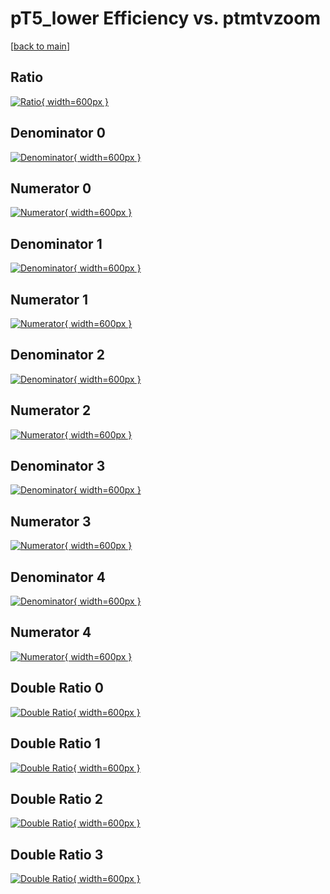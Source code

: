 # pT5_lower Efficiency vs. ptmtvzoom

[[back to main](./)]



## Ratio

[![Ratio](../mtv/var/pT5_lower_base_11_0_eff_ptmtvzoom.png){ width=600px }](../mtv/var/pT5_lower_base_11_0_eff_ptmtvzoom.pdf)

## Denominator 0

[![Denominator](../mtv/den/pT5_lower_base_11_0_eff_ptmtvzoom_den0.png){ width=600px }](../mtv/den/pT5_lower_base_11_0_eff_ptmtvzoom_den0.pdf)

## Numerator 0

[![Numerator](../mtv/num/pT5_lower_base_11_0_eff_ptmtvzoom_num0.png){ width=600px }](../mtv/num/pT5_lower_base_11_0_eff_ptmtvzoom_num0.pdf)

## Denominator 1

[![Denominator](../mtv/den/pT5_lower_base_11_0_eff_ptmtvzoom_den1.png){ width=600px }](../mtv/den/pT5_lower_base_11_0_eff_ptmtvzoom_den1.pdf)

## Numerator 1

[![Numerator](../mtv/num/pT5_lower_base_11_0_eff_ptmtvzoom_num1.png){ width=600px }](../mtv/num/pT5_lower_base_11_0_eff_ptmtvzoom_num1.pdf)

## Denominator 2

[![Denominator](../mtv/den/pT5_lower_base_11_0_eff_ptmtvzoom_den2.png){ width=600px }](../mtv/den/pT5_lower_base_11_0_eff_ptmtvzoom_den2.pdf)

## Numerator 2

[![Numerator](../mtv/num/pT5_lower_base_11_0_eff_ptmtvzoom_num2.png){ width=600px }](../mtv/num/pT5_lower_base_11_0_eff_ptmtvzoom_num2.pdf)

## Denominator 3

[![Denominator](../mtv/den/pT5_lower_base_11_0_eff_ptmtvzoom_den3.png){ width=600px }](../mtv/den/pT5_lower_base_11_0_eff_ptmtvzoom_den3.pdf)

## Numerator 3

[![Numerator](../mtv/num/pT5_lower_base_11_0_eff_ptmtvzoom_num3.png){ width=600px }](../mtv/num/pT5_lower_base_11_0_eff_ptmtvzoom_num3.pdf)

## Denominator 4

[![Denominator](../mtv/den/pT5_lower_base_11_0_eff_ptmtvzoom_den4.png){ width=600px }](../mtv/den/pT5_lower_base_11_0_eff_ptmtvzoom_den4.pdf)

## Numerator 4

[![Numerator](../mtv/num/pT5_lower_base_11_0_eff_ptmtvzoom_num4.png){ width=600px }](../mtv/num/pT5_lower_base_11_0_eff_ptmtvzoom_num4.pdf)

## Double Ratio 0

[![Double Ratio](../mtv/ratio/pT5_lower_base_11_0_eff_ptmtvzoom_ratio0.png){ width=600px }](../mtv/ratio/pT5_lower_base_11_0_eff_ptmtvzoom_ratio0.pdf)

## Double Ratio 1

[![Double Ratio](../mtv/ratio/pT5_lower_base_11_0_eff_ptmtvzoom_ratio1.png){ width=600px }](../mtv/ratio/pT5_lower_base_11_0_eff_ptmtvzoom_ratio1.pdf)

## Double Ratio 2

[![Double Ratio](../mtv/ratio/pT5_lower_base_11_0_eff_ptmtvzoom_ratio2.png){ width=600px }](../mtv/ratio/pT5_lower_base_11_0_eff_ptmtvzoom_ratio2.pdf)

## Double Ratio 3

[![Double Ratio](../mtv/ratio/pT5_lower_base_11_0_eff_ptmtvzoom_ratio3.png){ width=600px }](../mtv/ratio/pT5_lower_base_11_0_eff_ptmtvzoom_ratio3.pdf)

